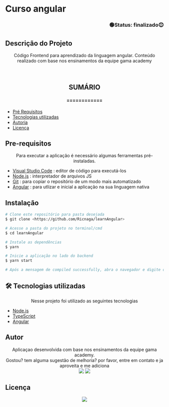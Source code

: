 # Curso angular
### <div align="right">🟢Status: finalizado😊 </div>

## Descrição do Projeto
<div align="center">Código Frontend para aprendizado da linguagem angular. Conteúdo realizado com base nos ensinamentos da equipe gama academy</div>
<br><br>

## <div align="center">SUMÁRIO</div>
#### <div align="center">============</div>
<!--ts-->
* [Pré Requisitos](#Pre-requisitos)
* [Tecnologias utilizadas](#tecnologias-utilizadas)
* [Autoria](#Autor)
* [Licença](#Licença)
<!--te-->

 ## Pre-requisitos
<div align="center"> Para executar a aplicação é necessário algumas ferramentas pré-instaladas.</div>

* [Visual Studio Code](https://code.visualstudio.com/) : editor de código para executá-los
* [Node.js](https://nodejs.org/en/) : interpretador de arquivos JS
* [Git](https://git-scm.com) : para copiar o repositório de um modo mais automatizado
* [Angular](https://angular.io/) : para utlizar e inicial a aplicação na sua linguagem nativa

## Instalação

```bash
# Clone este repositório para pasta desejada
$ git clone <https://github.com/Ricnaga/learnAngular>

# Acesse a pasta do projeto no terminal/cmd
$ cd learnAngular

# Instale as dependências
$ yarn

# Inicie a aplicação no lado do backend
$ yarn start

# Após a mensagem de compiled successfully, abra o navegador e digite o endereço <http://localhost:4200>
```

## 🛠 Tecnologias utilizadas
<div align="center"> Nesse projeto foi utilizado as seguintes tecnologias</div>

- [Node.js](https://nodejs.org/en/)
- [TypeScript](https://www.typescriptlang.org/)
- [Angular](https://angular.io/)

## Autor
<div align="center">Aplicaçao desenvolvida com base nos ensinamentos da equipe gama academy.<br>
Gostou? tem alguma sugestão de melhoria? por favor, entre em contato e ja aproveita e me adiciona
<div align="center">
<a href="https://www.linkedin.com/in/ricardo-nagatomy-56553254"><img src="https://img.shields.io/badge/-RicardoNaga-blue?style=flat-square&logo=Linkedin&logoColor=white"></a>
<a href="https://app.rocketseat.com.br/me/ricardo-nagatomy-08130"><img src="https://img.shields.io/badge/-Rocketseat-000?style=flat-square&logo=&logoColor=white"></a></div></div>


## Licença
<div align="center">
<a href="https://shields.io/github/license/Ricnaga/learnAngular">
<img src="https://shields.io/github/license/Ricnaga/learnAngular">
</a>
</div>
